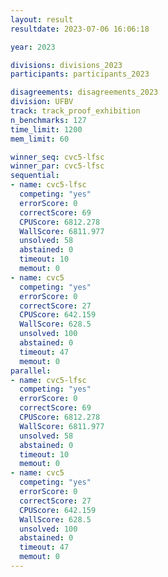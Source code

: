 ```yaml
---
layout: result
resultdate: 2023-07-06 16:06:18

year: 2023

divisions: divisions_2023
participants: participants_2023

disagreements: disagreements_2023
division: UFBV
track: track_proof_exhibition
n_benchmarks: 127
time_limit: 1200
mem_limit: 60

winner_seq: cvc5-lfsc
winner_par: cvc5-lfsc
sequential:
- name: cvc5-lfsc
  competing: "yes"
  errorScore: 0
  correctScore: 69
  CPUScore: 6812.278
  WallScore: 6811.977
  unsolved: 58
  abstained: 0
  timeout: 10
  memout: 0
- name: cvc5
  competing: "yes"
  errorScore: 0
  correctScore: 27
  CPUScore: 642.159
  WallScore: 628.5
  unsolved: 100
  abstained: 0
  timeout: 47
  memout: 0
parallel:
- name: cvc5-lfsc
  competing: "yes"
  errorScore: 0
  correctScore: 69
  CPUScore: 6812.278
  WallScore: 6811.977
  unsolved: 58
  abstained: 0
  timeout: 10
  memout: 0
- name: cvc5
  competing: "yes"
  errorScore: 0
  correctScore: 27
  CPUScore: 642.159
  WallScore: 628.5
  unsolved: 100
  abstained: 0
  timeout: 47
  memout: 0
---
```

